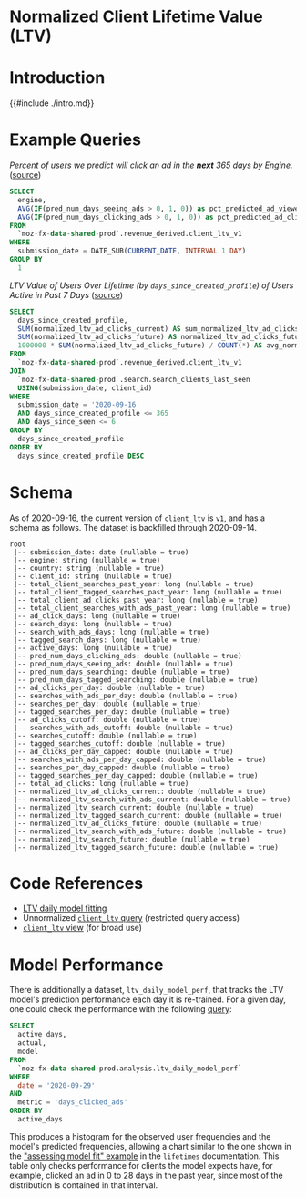 # Normalized Client Lifetime Value (LTV)

<!-- toc -->

# Introduction

{{#include ./intro.md}}


# Example Queries



*Percent of users we predict will click an ad in the **next** 365 days by Engine.* ([source](https://sql.telemetry.mozilla.org/queries/74878/source))
```sql
SELECT
  engine,
  AVG(IF(pred_num_days_seeing_ads > 0, 1, 0)) as pct_predicted_ad_viewers_next_year,
  AVG(IF(pred_num_days_clicking_ads > 0, 1, 0)) as pct_predicted_ad_clickers_next_year,
FROM
  `moz-fx-data-shared-prod`.revenue_derived.client_ltv_v1
WHERE
  submission_date = DATE_SUB(CURRENT_DATE, INTERVAL 1 DAY)
GROUP BY
  1
```

*LTV Value of Users Over Lifetime (by `days_since_created_profile`) of Users Active in Past 7 Days* ([source](https://sql.telemetry.mozilla.org/queries/74867/source#187036))
```sql
SELECT
  days_since_created_profile,
  SUM(normalized_ltv_ad_clicks_current) AS sum_normalized_ltv_ad_clicks_current,
  SUM(normalized_ltv_ad_clicks_future) AS normalized_ltv_ad_clicks_future,
  1000000 * SUM(normalized_ltv_ad_clicks_future) / COUNT(*) AS avg_normalized_ltv_ad_clicks_future,
FROM
  `moz-fx-data-shared-prod`.revenue_derived.client_ltv_v1
JOIN
  `moz-fx-data-shared-prod`.search.search_clients_last_seen
  USING(submission_date, client_id)
WHERE
  submission_date = '2020-09-16'
  AND days_since_created_profile <= 365
  AND days_since_seen <= 6
GROUP BY
  days_since_created_profile
ORDER BY
  days_since_created_profile DESC


```

# Schema

As of 2020-09-16,
the current version of `client_ltv` is `v1`,
and has a schema as follows.
The dataset is backfilled through 2020-09-14.

```
root
 |-- submission_date: date (nullable = true)
 |-- engine: string (nullable = true)
 |-- country: string (nullable = true)
 |-- client_id: string (nullable = true)
 |-- total_client_searches_past_year: long (nullable = true)
 |-- total_client_tagged_searches_past_year: long (nullable = true)
 |-- total_client_ad_clicks_past_year: long (nullable = true)
 |-- total_client_searches_with_ads_past_year: long (nullable = true)
 |-- ad_click_days: long (nullable = true)
 |-- search_days: long (nullable = true)
 |-- search_with_ads_days: long (nullable = true)
 |-- tagged_search_days: long (nullable = true)
 |-- active_days: long (nullable = true)
 |-- pred_num_days_clicking_ads: double (nullable = true)
 |-- pred_num_days_seeing_ads: double (nullable = true)
 |-- pred_num_days_searching: double (nullable = true)
 |-- pred_num_days_tagged_searching: double (nullable = true)
 |-- ad_clicks_per_day: double (nullable = true)
 |-- searches_with_ads_per_day: double (nullable = true)
 |-- searches_per_day: double (nullable = true)
 |-- tagged_searches_per_day: double (nullable = true)
 |-- ad_clicks_cutoff: double (nullable = true)
 |-- searches_with_ads_cutoff: double (nullable = true)
 |-- searches_cutoff: double (nullable = true)
 |-- tagged_searches_cutoff: double (nullable = true)
 |-- ad_clicks_per_day_capped: double (nullable = true)
 |-- searches_with_ads_per_day_capped: double (nullable = true)
 |-- searches_per_day_capped: double (nullable = true)
 |-- tagged_searches_per_day_capped: double (nullable = true)
 |-- total_ad_clicks: long (nullable = true)
 |-- normalized_ltv_ad_clicks_current: double (nullable = true)
 |-- normalized_ltv_search_with_ads_current: double (nullable = true)
 |-- normalized_ltv_search_current: double (nullable = true)
 |-- normalized_ltv_tagged_search_current: double (nullable = true)
 |-- normalized_ltv_ad_clicks_future: double (nullable = true)
 |-- normalized_ltv_search_with_ads_future: double (nullable = true)
 |-- normalized_ltv_search_future: double (nullable = true)
 |-- normalized_ltv_tagged_search_future: double (nullable = true)
 ```

 # Code References

* [LTV daily model fitting](https://github.com/mozilla/telemetry-airflow/blob/master/jobs/ltv_daily.py)
* Unnormalized [`client_ltv` query](https://github.com/mozilla/bigquery-etl/blob/master/sql/moz-fx-data-shared-prod/revenue_derived/client_ltv_v1/query.sql) (restricted query access)
* [`client_ltv` view](https://github.com/mozilla/bigquery-etl/blob/master/sql/moz-fx-data-shared-prod/revenue_derived/client_ltv_normalized/query.sql) (for broad use)

# Model Performance

There is additionally a dataset, `ltv_daily_model_perf`, that tracks the LTV model's prediction performance each day it is re-trained. For a given day, one could check the performance with the following [query](https://sql.telemetry.mozilla.org/queries/75244/source#187873):

```sql
SELECT
  active_days,
  actual,
  model
FROM
  `moz-fx-data-shared-prod.analysis.ltv_daily_model_perf`
WHERE
  date = '2020-09-29'
AND
  metric = 'days_clicked_ads'
ORDER BY
  active_days
```

This produces a histogram for the observed user frequencies and the model's predicted frequencies, allowing a chart similar to the one shown in the ["assessing model fit" example](https://lifetimes.readthedocs.io/en/latest/Quickstart.html#assessing-model-fit) in the `lifetimes` documentation. This table only checks performance for clients the model expects have, for example, clicked an ad in 0 to 28 days in the past year, since most of the distribution is contained in that interval.


